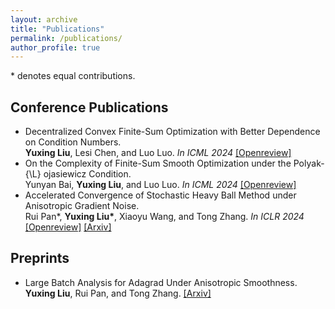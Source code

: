 ```yaml
---
layout: archive
title: "Publications"
permalink: /publications/
author_profile: true
---
```


 \* denotes equal contributions.

## Conference Publications
* Decentralized Convex Finite-Sum Optimization with Better Dependence on Condition Numbers.\
  **Yuxing Liu**, Lesi Chen, and Luo Luo. *In ICML 2024* [[Openreview]](https://openreview.net/forum?id=LLdeUPOUXk)
* On the Complexity of Finite-Sum Smooth Optimization under the Polyak-{\L} ojasiewicz Condition.\
  Yunyan Bai, **Yuxing Liu**, and Luo Luo. *In ICML 2024* [[Openreview]](https://openreview.net/forum?id=leJGQCron2)
* Accelerated Convergence of Stochastic Heavy Ball Method under Anisotropic Gradient Noise. \
  Rui Pan\*, **Yuxing Liu\***, Xiaoyu Wang, and Tong Zhang. *In ICLR 2024* [[Openreview]](https://openreview.net/forum?id=CIqjp9yTDq) [[Arxiv]](https://arxiv.org/abs/2312.14567) 

## Preprints 
* Large Batch Analysis for Adagrad Under Anisotropic Smoothness.\
  **Yuxing Liu**, Rui Pan, and Tong Zhang. [[Arxiv]](https://arxiv.org/abs/2406.15244)

